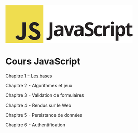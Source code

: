 ![Logo JavaScript](js-logo.png)

# Cours JavaScript



[Chapitre 1 - Les bases](1.md)
<!--
seances:
W45 - T: premier cours - intro
W46 - Q: Variables et types (solutions: mise en pratique et exercice)
-->

Chapitre 2 - Algorithmes et jeux
<!--
seances:
W49 - R: √ Jeux et algorithmes (solutions: fizzbuzz, devine et chifoumi)
W50 - S: Tableaux / Arrays (solutions: mise en pratique et pendu) + Test d'algo (et solution)
W48 - D: √ Arrays et sélections multiples dans formulaires (objets) + QCM
W47 - C: Variables: katas "Onboarding" et "Power of Thor" sur Codingame
+ fonctions ?
-->

Chapitre 3 - Validation de formulaires
<!--
seances:
W1 - B: Validation d’un champs de formulaire texte (conditions et alerts) + solutions des exercices 0 et 2
W2 - E: Fonctions / formulaire dynamiques + slides + solutions des exercices 1 et 2
W3 - (EVALUATION S1)
W4 - F: Correction de TP E, et conseils pour trouver des solutions en ligne
-->

Chapitre 4 - Rendus sur le Web
<!--
seances:
W5 - P: Templates avec Underscore (solutions: 1, 2, 3a et 3b)
W8 - J: CSS et animation contrôlés par Javascript + Test individuel sur AJAX
W9 - A: Hacker google.com avec Chrome Dev Tools (DOM et events) + QCM
W10 - M: Introduction à Git et Github Pages
W11 - O: Introduction à jQuery + QCM (réponses signalées par étoiles)
-->

Chapitre 5 - Persistance de données
<!--
seances:
W12 - G: Récupération de données avec AJAX
W13 - H: Envoi de données avec AJAX => clone de Twitter + solution
W16 - I: Pages dynamiques avec AJAX: clone de Google Images en utilisant une API + solution
W17 - K: One-page app avec CRUD: Utilisation d'un back-end Firebase 1/2 + Video + Code
W18 - L: One-page app avec CRUD: Utilisation d'un back-end Firebase 2/2 + Video + Code
-->

Chapitre 6 - Authentification
<!--
seances:
W19 - N: Identification avec Google et Facebook Connect + Code + Commits
W20 - U: Révisions
W22 - (évaluation S2)
-->
